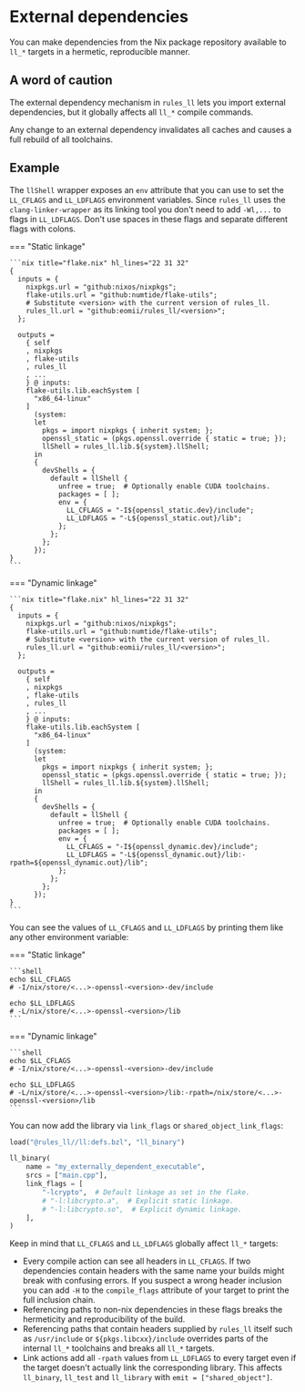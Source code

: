 # External dependencies

You can make dependencies from the Nix package repository available to `ll_*`
targets in a hermetic, reproducible manner.

## A word of caution

The external dependency mechanism in `rules_ll` lets you import external
dependencies, but it globally affects all `ll_*` compile commands.

Any change to an external dependency invalidates all caches and causes a full
rebuild of all toolchains.

## Example

The `llShell` wrapper exposes an `env` attribute that you can use to set the
`LL_CFLAGS` and `LL_LDFLAGS` environment variables. Since `rules_ll` uses the
`clang-linker-wrapper` as its linking tool you don't need to add `-Wl,...` to
flags in `LL_LDFLAGS`. Don't use spaces in these flags and separate different
flags with colons.

<!-- markdownlint-disable code-block-style -->
=== "Static linkage"

    ```nix title="flake.nix" hl_lines="22 31 32"
    {
      inputs = {
        nixpkgs.url = "github:nixos/nixpkgs";
        flake-utils.url = "github:numtide/flake-utils";
        # Substitute <version> with the current version of rules_ll.
        rules_ll.url = "github:eomii/rules_ll/<version>";
      };

      outputs =
        { self
        , nixpkgs
        , flake-utils
        , rules_ll
        , ...
        } @ inputs:
        flake-utils.lib.eachSystem [
          "x86_64-linux"
        ]
          (system:
          let
            pkgs = import nixpkgs { inherit system; };
            openssl_static = (pkgs.openssl.override { static = true; });
            llShell = rules_ll.lib.${system}.llShell;
          in
          {
            devShells = {
              default = llShell {
                unfree = true;  # Optionally enable CUDA toolchains.
                packages = [ ];
                env = {
                  LL_CFLAGS = "-I${openssl_static.dev}/include";
                  LL_LDFLAGS = "-L${openssl_static.out}/lib";
                };
              };
            };
          });
    }
    ```

=== "Dynamic linkage"

    ```nix title="flake.nix" hl_lines="22 31 32"
    {
      inputs = {
        nixpkgs.url = "github:nixos/nixpkgs";
        flake-utils.url = "github:numtide/flake-utils";
        # Substitute <version> with the current version of rules_ll.
        rules_ll.url = "github:eomii/rules_ll/<version>";
      };

      outputs =
        { self
        , nixpkgs
        , flake-utils
        , rules_ll
        , ...
        } @ inputs:
        flake-utils.lib.eachSystem [
          "x86_64-linux"
        ]
          (system:
          let
            pkgs = import nixpkgs { inherit system; };
            openssl_static = (pkgs.openssl.override { static = true; });
            llShell = rules_ll.lib.${system}.llShell;
          in
          {
            devShells = {
              default = llShell {
                unfree = true;  # Optionally enable CUDA toolchains.
                packages = [ ];
                env = {
                  LL_CFLAGS = "-I${openssl_dynamic.dev}/include";
                  LL_LDFLAGS = "-L${openssl_dynamic.out}/lib:-rpath=${openssl_dynamic.out}/lib";
                };
              };
            };
          });
    }
    ```
<!-- markdownlint-enable code-block-style -->

You can see the values of `LL_CFLAGS` and `LL_LDFLAGS` by printing them like any
other environment variable:

<!-- markdownlint-disable code-block-style -->
=== "Static linkage"

    ```shell
    echo $LL_CFLAGS
    # -I/nix/store/<...>-openssl-<version>-dev/include

    echo $LL_LDFLAGS
    # -L/nix/store/<...>-openssl-<version>/lib
    ```

=== "Dynamic linkage"

    ```shell
    echo $LL_CFLAGS
    # -I/nix/store/<...>-openssl-<version>-dev/include

    echo $LL_LDFLAGS
    # -L/nix/store/<...>-openssl-<version>/lib:-rpath=/nix/store/<...>-openssl-<version>/lib
    ```
<!-- markdownlint-enable code-block-style -->

You can now add the library via `link_flags` or `shared_object_link_flags`:

```python title="BUILD.bazel"
load("@rules_ll//ll:defs.bzl", "ll_binary")

ll_binary(
    name = "my_externally_dependent_executable",
    srcs = ["main.cpp"],
    link_flags = [
        "-lcrypto",  # Default linkage as set in the flake.
        # "-l:libcrypto.a",  # Explicit static linkage.
        # "-l:libcrypto.so",  # Explicit dynamic linkage.
    ],
)
```

Keep in mind that `LL_CFLAGS` and `LL_LDFLAGS` globally affect `ll_*` targets:

- Every compile action can see all headers in `LL_CFLAGS`. If two dependencies
  contain headers with the same name your builds might break with confusing
  errors. If you suspect a wrong header inclusion you can add `-H` to the
  `compile_flags` attribute of your target to print the full inclusion chain.
- Referencing paths to non-nix dependencies in these flags breaks the
  hermeticity and reproducibility of the build.
- Referencing paths that contain headers supplied by `rules_ll` itself such as
  `/usr/include` or `${pkgs.libcxx}/include` overrides parts of the internal
  `ll_*` toolchains and breaks all `ll_*` targets.
- Link actions add all `-rpath` values from `LL_LDFLAGS` to every target even if
  the target doesn't actually link the corresponding library. This affects
  `ll_binary`, `ll_test` and `ll_library` with `emit = ["shared_object"]`.
